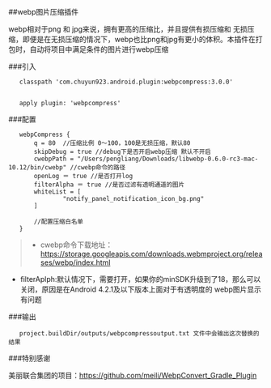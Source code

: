 ##webp图片压缩插件

webp相对于png 和 jpg来说，拥有更高的压缩比，并且提供有损压缩和
无损压缩，即便是在无损压缩的情况下，webp也比png和jpg有更小的体积。本插件在打包时，自动将项目中满足条件的图片进行webp压缩

###引入

       classpath 'com.chuyun923.android.plugin:webpcompress:3.0.0'


       apply plugin: 'webpcompress'

###配置

       webpCompress {
           q = 80  //压缩比例 0～100，100是无损压缩，默认80
           skipDebug = true //debug下是否开启webp压缩 默认不开启
           cwebpPath = "/Users/pengliang/Downloads/libwebp-0.6.0-rc3-mac-10.12/bin/cwebp" //cwebp命令的路径
           openLog ＝ true //是否打开log
           filterAlpha ＝ true //是否过滤有透明通道的图片
           whiteList = [
                   "notify_panel_notification_icon_bg.png"
           ]

           //配置压缩白名单
       }

> * cwebp命令下载地址：https://storage.googleapis.com/downloads.webmproject.org/releases/webp/index.html
* filterAplph:默认情况下，需要打开，如果你的minSDK升级到了18，那么可以关闭，原因是在Android 4.2.1及以下版本上面对于有透明度的
webp图片显示有问题

###输出

       project.buildDir/outputs/webpcompressoutput.txt 文件中会输出这次替换的结果
###特别感谢

美丽联合集团的项目：https://github.com/meili/WebpConvert_Gradle_Plugin